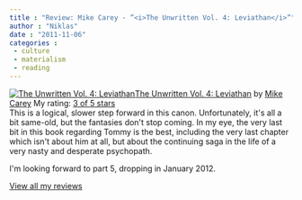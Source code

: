 ```yaml
---
title : "Review: Mike Carey - ”<i>The Unwritten Vol. 4: Leviathan</i>”"
author : "Niklas"
date : "2011-11-06"
categories : 
 - culture
 - materialism
 - reading
---
```


[![The Unwritten Vol. 4: Leviathan](http://photo.goodreads.com/books/1319659021m/11142767.jpg)](http://www.goodreads.com/book/show/11142767)[The Unwritten Vol. 4: Leviathan](http://www.goodreads.com/book/show/11142767) by [Mike Carey](http://www.goodreads.com/author/show/9018) My rating: [3 of 5 stars](http://www.goodreads.com/review/show/175092930)  
This is a logical, slower step forward in this canon. Unfortunately, it's all a bit same-old, but the fantasies don't stop coming. In my eye, the very last bit in this book regarding Tommy is the best, including the very last chapter which isn't about him at all, but about the continuing saga in the life of a very nasty and desperate psychopath.

I'm looking forward to part 5, dropping in January 2012. 
  
[View all my reviews](http://www.goodreads.com/review/show/175092930)

